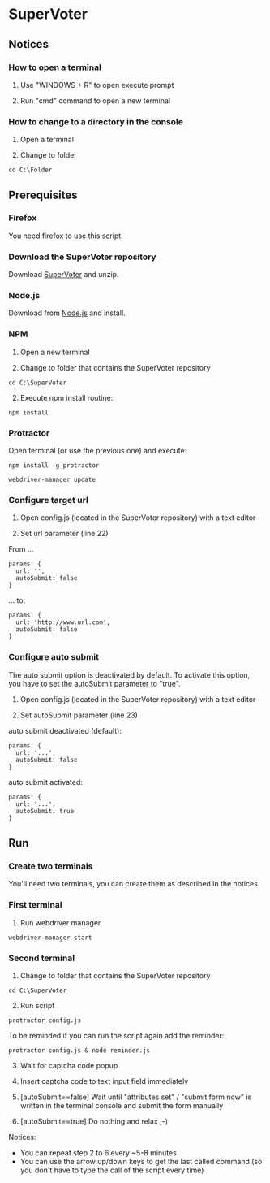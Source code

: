 # SuperVoter

## Notices

### How to open a terminal

1. Use "WINDOWS + R" to open execute prompt

2. Run "cmd" command to open a new terminal

### How to change to a directory in the console

1. Open a terminal

1. Change to folder

```
cd C:\Folder
```

## Prerequisites

### Firefox

You need firefox to use this script.

### Download the SuperVoter repository

Download [SuperVoter](https://github.com/t4ss5t/supervoter/archive/master.zip) and unzip.

### Node.js

Download from [Node.js](https://nodejs.org/en/) and install.

### NPM

1. Open a new terminal

1. Change to folder that contains the SuperVoter repository

```
cd C:\SuperVoter
```

2. Execute npm install routine:

```
npm install
```

### Protractor

Open terminal (or use the previous one) and execute:

```
npm install -g protractor
```

```
webdriver-manager update
```

### Configure target url

1. Open config.js (located in the SuperVoter repository) with a text editor

2. Set url parameter (line 22)

From ...
```
params: {
  url: '',
  autoSubmit: false
}
```

... to:

```
params: {
  url: 'http://www.url.com',
  autoSubmit: false
}
```

### Configure auto submit

The auto submit option is deactivated by default. To activate this option, you have to set the autoSubmit parameter to "true".

1. Open config.js (located in the SuperVoter repository) with a text editor

2. Set autoSubmit parameter (line 23)

auto submit deactivated (default):
```
params: {
  url: '...',
  autoSubmit: false
}
```

auto submit activated:
```
params: {
  url: '...',
  autoSubmit: true
}
```

## Run

### Create two terminals

You'll need two terminals, you can create them as described in the notices.

### First terminal

1. Run webdriver manager

```
webdriver-manager start
```

### Second terminal

1. Change to folder that contains the SuperVoter repository

```
cd C:\SuperVoter
```

2. Run script

```
protractor config.js
```

To be reminded if you can run the script again add the reminder:

```
protractor config.js & node reminder.js
```

3. Wait for captcha code popup

4. Insert captcha code to text input field immediately

5. [autoSubmit==false] Wait until "attributes set" / "submit form now" is written in the terminal console and submit the form manually

5. [autoSubmit==true] Do nothing and relax ;-)

Notices:
- You can repeat step 2 to 6 every ~5-8 minutes
- You can use the arrow up/down keys to get the last called command (so you don't have to type the call of the script every time)
